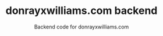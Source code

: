 <h1 align="center">
  donrayxwilliams.com backend
</h1>
<p align="center">
  Backend code for donrayxwilliams.com
</p>

